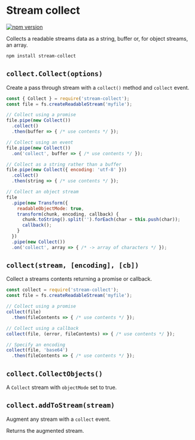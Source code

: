 # Stream collect

[![npm version](https://badge.fury.io/js/stream-collect.svg)](http://badge.fury.io/js/stream-collect)

Collects a readable streams data as a string, buffer or, for object streams, an array.

```bash
npm install stream-collect
```

## `collect.Collect(options)`

Create a pass through stream with a `collect()` method and `collect` event.

```js
const { Collect } = require('stream-collect');
const file = fs.createReadableStream('myfile');

// Collect using a promise
file.pipe(new Collect())
  .collect()
  .then(buffer => { /* use contents */ });

// Collect using an event
file.pipe(new Collect())
  .on('collect', buffer => { /* use contents */ });

// Collect as a string rather than a buffer
file.pipe(new Collect({ encoding: 'utf-8' }))
  .collect()
  .then(string => { /* use contents */ });

// Collect an object stream
file
  .pipe(new Transform({
    readableObjectMode: true,
    transform(chunk, encoding, callback) {
      chunk.toString().split('').forEach(char = this.push(char));
      callback();
    }
  })
  .pipe(new Collect())
  .on('collect', array => { /* -> array of characters */ });  

```

## `collect(stream, [encoding], [cb])`

Collect a streams contents returning a promise or callback.

```js
const collect = require('stream-collect');
const file = fs.createReadableStream('myfile');

// Collect using a promise
collect(file)
  .then(fileContents => { /* use contents */ });

// Collect using a callback
collect(file, (error, fileContents) => { /* use contents */ });

// Specify an encoding
collect(file, 'base64')
  .then(fileContents => { /* use contents */ });
```

## `collect.CollectObjects()`

A `Collect` stream with `objectMode` set to true.

## `collect.addToStream(stream)`

Augment any stream with a `collect` event.

Returns the augmented stream.
